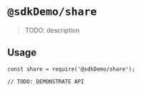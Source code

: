 # `@sdkDemo/share`

> TODO: description

## Usage

```
const share = require('@sdkDemo/share');

// TODO: DEMONSTRATE API
```
